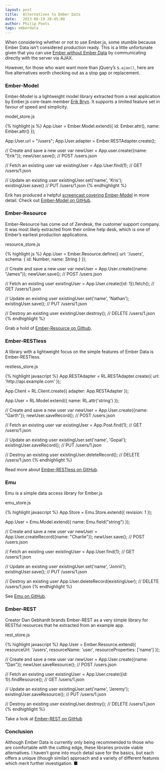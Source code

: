 ```yaml
---
layout: post
title:  Alternatives to Ember Data
date:   2013-06-19 20:45:00
author: Philip Poots
tags: emberdata
---
```


When considering whether or not to use Ember.js, some stumble because Ember Data isn’t considered production ready. This is a little unfortunate given that you can use [Ember without Ember Data][nodata] by communicating directly with the server via AJAX.

However, for those who want want more than jQuery’s `$.ajax()`, here are five alternatives worth checking out as a stop gap or replacement.

### Ember-Model

Ember-Model is a lightweight model library extracted from a real application by Ember.js core-team member [Erik Bryn][erikbryn]. It supports a limited feature set in favour of speed and simplicity.

<p class="code-caption"><span>model_store.js</span></p>
{% highlight js %}
App.User = Ember.Model.extend({
  id: Ember.attr(),
  name: Ember.attr()
});

App.User.url = "/users";
App.User.adapter = Ember.RESTAdapter.create();

// Create and save a new user
var newUser = App.user.create({name: "Erik"});
newUser.save(); // POST /users.json

// Fetch an existing user
var existingUser = App.User.find(1); // GET /users/1.json

// Update an existing user
existingUser.set('name', 'Kris');
existingUser.save() // PUT /users/1.json
{% endhighlight %}

Erik has produced a helpful [screencast covering Ember-Model][emcast] in more detail. Check out [Ember-Model on GitHub][embermodel].

### Ember-Resource

Ember-Resource has come out of Zendesk, the customer support company. It was most likely extracted from their online help desk, which is one of Ember’s earliest production applications.

<p class="code-caption"><span>resource_store.js</span></p>
{% highlight js %}
App.User = Ember.Resource.define({
  url: '/users',
  schema: {
    id:    Number,
    name:  String
  }
});

// Create and save a new user
var newUser = App.User.create({name: "James"});
newUser.save(); // POST /users.json

// Fetch an existing user
existingUser = App.User.create({id: 1}).fetch(); // GET /users/1.json

// Update an existing user
existingUser.set('name', 'Nathan');
existingUser.save(); // PUT /users/1.json

// Destroy an existing user
existingUser.destroy(); // DELETE /users/1.json
{% endhighlight %}

Grab a hold of [Ember-Resource on Github][emberresource].

### Ember-RESTless

A library with a lightweight focus on the simple features of Ember Data is Ember-RESTless.

<p class="code-caption"><span>restless_store.js</span></p>
{% highlight javascript %}
App.RESTAdapter = RL.RESTAdapter.create({
  url: 'http://api.example.com'
});

App.Client = RL.Client.create({
  adapter: App.RESTAdapter
});

App.User = RL.Model.extend({
  name: RL.attr('string')
});

// Create and save a new user
var newUser = App.User.create({name: "Garth"});
newUser.saveRecord(); // POST /users.json

// Fetch an existing user
var existingUser = App.Post.find(1); // GET /users/1.json

// Update an existing user
existingUser.set('name', 'Gopal');
existingUser.saveRecord(); // PUT /users/1.json

// Destroy an existing user
existingUser.deleteRecord(); // DELETE /users/1.json
{% endhighlight %}

Read more about [Ember-RESTless on GitHub][emberrestless].

### Emu

Emu is a simple data access library for Ember.js

<p class="code-caption"><span>emu_store.js</span></p>
{% highlight javascript %}
App.Store = Emu.Store.extend({
  revision: 1
});

App.User = Emu.Model.extend({
  name: Emu.field("string")
});

// Create and save a new user
var newUser = App.User.createRecord({name: "Charlie"});
newUser.save(); // POST /users.json

// Fetch an existing user
existingUser = App.User.find(1); // GET /users/1.json

// Update an existing user
existingUser.set('name', 'Jonnii');
existingUser.save(); // PUT /users/1.json

// Destroy an existing user
App.User.deleteRecord(existingUser); // DELETE /users/1.json
{% endhighlight %}

See [Emu on GitHub][emu].

### Ember-REST

Creator Dan Gebhardt brands Ember-REST as a very simple library for RESTful resources that he extracted from an example app. 

<p class="code-caption"><span>rest_store.js</span></p>
{% highlight javascript %}
App.User = Ember.Resource.extend({
  resourceUrl: '/users',
  resourceName: 'user',
  resourceProperties: ['name']
});

// Create and save a new user
var newUser = App.User.create({name: "Dan"});
newUser.saveResource(); // POST /users.json

// Fetch an existing user
existingUser = App.User.create({id: 1}).findResource(); // GET /users/1.json

// Update an existing user
existingUser.set('name', 'Jeremy');
existingUser.saveResource(); // PUT /users/1.json

// Destroy an existing user
existingUser.destroy(); // DELETE /users/1.json
{% endhighlight %}

Take a look at [Ember-REST on GitHub][emberrest]

### Conclusion

Although Ember Data is currently only being recommended to those who are comfortable with the cutting edge, these libraries provide viable alternatives. I haven’t gone into much detail save for the basics, but each offers a unique (though similar) approach and a variety of different features which merit further investigation. &#9632;

[nodata]: http://eviltrout.com/2013/03/23/ember-without-data.html
[embermodel]: https://github.com/ebryn/ember-model
[emcast]: http://www.embercasts.com/episodes/getting-started-with-ember-model
[emberresource]: https://github.com/zendesk/ember-resource
[emberrest]: https://github.com/cerebris/ember-rest
[emberrestless]: https://github.com/endlessinc/ember-restless
[emu]: https://github.com/charlieridley/emu
[erikbryn]: http://erikbryn.com/
